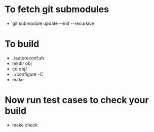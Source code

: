 # To fetch git submodules

- git submodule update --init --recursive

# To build

- ./autoreconf.sh
- mkdir obj
- cd obj/
- ../configure -C
- make

# Now run test cases to check your build
- make check

